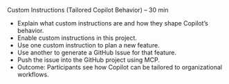 Custom Instructions (Tailored Copilot Behavior) – 30 min
- Explain what custom instructions are and how they shape Copilot’s behavior.
- Enable custom instructions in this project.
- Use one custom instruction to plan a new feature.
- Use another to generate a GitHub Issue for that feature.
- Push the issue into the GitHub project using MCP.
- Outcome: Participants see how Copilot can be tailored to organizational workflows.

